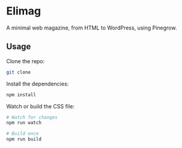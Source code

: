 # Elimag

A minimal web magazine, from HTML to WordPress, using Pinegrow.

## Usage

Clone the repo:

```bash
git clone
```

Install the dependencies:

```bash
npm install
```

Watch or build the CSS file:

```bash
# Watch for changes
npm run watch

# Build once
npm run build
```
